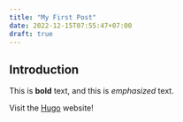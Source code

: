 ```yaml
---
title: "My First Post"
date: 2022-12-15T07:55:47+07:00
draft: true
---
```

## Introduction

This is **bold** text, and this is *emphasized* text.

Visit the [Hugo](https://gohugo.io) website!
